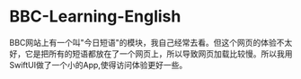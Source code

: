 # BBC-Learning-English

BBC网站上有一个叫"今日短语"的模块，我自己经常去看。但这个网页的体验不太好，它是把所有的短语都放在了一个网页上，所以导致网页加载比较慢。所以我用SwiftUI做了一个小的App,使得访问体验更好一些。

